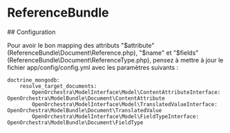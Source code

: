 ReferenceBundle
===============

## Configuration 

Pour avoir le bon mapping des attributs "$attribute" (ReferenceBundle\Document\Reference.php),
"$name" et "$fields" (ReferenceBundle\Document\ReferenceType.php),
pensez à mettre à jour le fichier app/config/config.yml avec les paramètres suivants :

```
doctrine_mongodb:
    resolve_target_documents:
        OpenOrchestra\ModelInterface\Model\ContentAttributeInterface: OpenOrchestra\ModelBundle\Document\ContentAttribute
        OpenOrchestra\ModelInterface\Model\TranslatedValueInterface: OpenOrchestra\ModelBundle\Document\TranslatedValue
        OpenOrchestra\ModelInterface\Model\FieldTypeInterface: OpenOrchestra\ModelBundle\Document\FieldType
```
